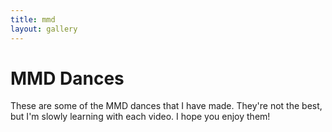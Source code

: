 ```yaml
---
title: mmd
layout: gallery
---
```


# MMD Dances

These are some of the MMD dances that I have made. They're not the best, but I'm slowly learning with each video. I hope you enjoy them!